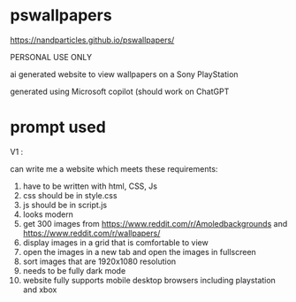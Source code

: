 # pswallpapers

https://nandparticles.github.io/pswallpapers/

PERSONAL USE ONLY 

ai generated website to view wallpapers on a Sony PlayStation 

generated using Microsoft copilot (should work on ChatGPT


# prompt used

V1 :

can write me a website which meets these requirements:

1. have to be written with html, CSS, Js
2. css should be in style.css
3. js should be in script.js
4. looks modern 
5. get 300 images from https://www.reddit.com/r/Amoledbackgrounds and https://www.reddit.com/r/wallpapers/
6. display images in a grid that is comfortable to view 
7. open the images in a new tab and open the images in fullscreen
8. sort images that are 1920x1080 resolution
9. needs to be fully dark mode
10. website fully supports mobile desktop browsers including playstation and xbox



